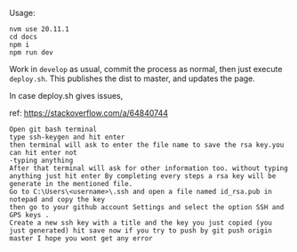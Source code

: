 Usage:
```
nvm use 20.11.1
cd docs
npm i
npm run dev
```

Work in `develop` as usual, commit the process as normal, then just execute `deploy.sh`. This publishes the dist to master, and updates the page.

In case deploy.sh gives issues,


ref: https://stackoverflow.com/a/64840744
```
Open git bash terminal
type ssh-keygen and hit enter
then terminal will ask to enter the file name to save the rsa key.you can hit enter not
-typing anything
After that terminal will ask for other information too. without typing anything just hit enter By completing every steps a rsa key will be generate in the mentioned file.
Go to C:\Users\<username>\.ssh and open a file named id_rsa.pub in notepad and copy the key
then go to your github account Settings and select the option SSH and GPS keys .
Create a new ssh key with a title and the key you just copied (you just generated) hit save now if you try to push by git push origin master I hope you wont get any error
```